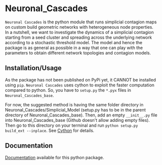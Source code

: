 # Neuronal_Cascades

``Neuronal Cascades`` is the python module that runs simplicial contagion maps on custom build geometric networks with heterogeneous node properties. In a nutshell, we want to investigate the dynamics of a simplicial contagion starting from a seed cluster and spreading across the underlying network according to a stochastic threshold model. The model and hence the package is as general as possible in a way that one can play with the parameters to obtain different network topologies and contagion models.

## Installation/Usage

As the package has not been published on PyPi yet, it CANNOT be installed using ``pip``. ``Neuronal Cascades`` uses cython to exploit the faster computation compared to python. So, you have to ``setup.py`` the ``*.pyx`` files in ``Neuronal_Cascades_base``.

For now, the suggested method is having the same folder directory in Neuronal_Cascades/Simplicial_Model (setup.py has to be in the parent directory of Neuronal_Cascades_base). Then, add an empty ``__init__.py`` file into Neuronal_Cascades_base (Github doesn't allow adding empty files). Then go to this directory on your terminal and run ``python setup.py build_ext --inplace``. See [Cython](https://cython.readthedocs.io/en/latest/src/userguide/source_files_and_compilation.html)
for details.

## Documentation

[Documentation](https://neuronal-cascades.readthedocs.io/en/latest/index.html) available for this python package.

